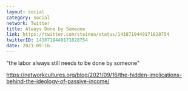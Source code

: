 ```yaml
---
layout: social
category: social
network: Twitter
title: Always Done by Someone
link: https://twitter.com/steinea/status/1438719449171828754
twitterID: 1438719449171828754
date: 2021-09-16
---
```


"the labor always still needs to be done by someone"

<https://networkcultures.org/blog/2021/09/16/the-hidden-implications-behind-the-ideology-of-passive-income/>
